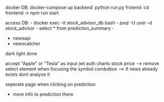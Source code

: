 docker DB: docker-compose up
backend: python run.py
frotend: cd frontend -> npm run start

access DB: - docker exec -it stock_advisor_db bash
           - psql -U user -d stock_advisor
           - select * from prediction_summary
           - <SQL code>

- newsapi
- newscatcher

dark light done


accept "Apple" or "Tesla" as input
jwt auth
charts stock price
 --> remove select element when focusing the symbol combobox
 --> if news already exists dont analyze it

seperate page when clicking on prediction
  - more info to prediction there